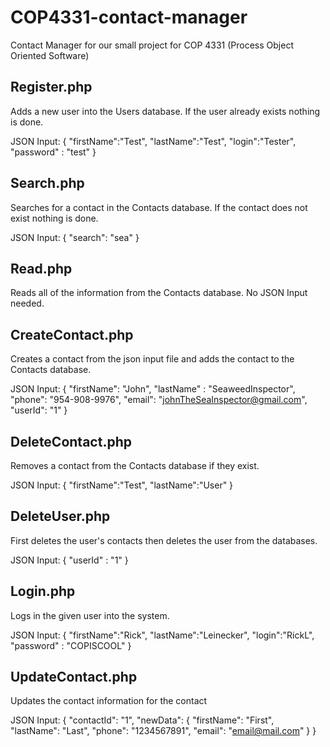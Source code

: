 # COP4331-contact-manager
Contact Manager for our small project for COP 4331 (Process Object Oriented Software) 

## Register.php
Adds a new user into the Users database. If the user already exists nothing is done.

JSON Input:
{
    "firstName":"Test",
    "lastName":"Test",
    "login":"Tester",
    "password" : "test"
}


## Search.php
Searches for a contact in the Contacts database. If the contact does not exist nothing is done.

JSON Input:
{
    "search": "sea"
}


## Read.php
Reads all of the information from the Contacts database. No JSON Input needed.


## CreateContact.php
Creates a contact from the json input file and adds the contact to the Contacts database.

JSON Input:
{
    "firstName": "John",
    "lastName" : "SeaweedInspector",
    "phone": "954-908-9976",
    "email": "johnTheSeaInspector@gmail.com",
    "userId": "1"
}


## DeleteContact.php
Removes a contact from the Contacts database if they exist.

JSON Input:
{
    "firstName":"Test",
    "lastName":"User"
}


## DeleteUser.php
First deletes the user's contacts then deletes the user from the databases.

JSON Input:
{
    "userId" : "1"
}


## Login.php
Logs in the given user into the system.

JSON Input:
{
    "firstName":"Rick",
    "lastName":"Leinecker",
    "login":"RickL",
    "password" : "COPISCOOL"
}


## UpdateContact.php
Updates the contact information for the contact

JSON Input:
{
    "contactId": "1",
    "newData": {
        "firstName": "First",
        "lastName": "Last",
        "phone": "1234567891",
        "email": "email@mail.com"
    }
}

